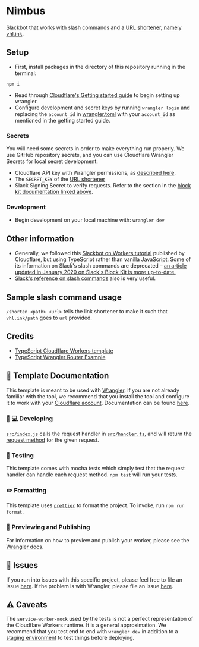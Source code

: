 # Nimbus

Slackbot that works with slash commands and a [URL shortener, namely vhl.ink](https://github.com/VandyHacks/vhl.ink).

## Setup

- First, install packages in the directory of this repository running in the terminal:

`npm i`

- Read through [Cloudflare's Getting started guide](https://developers.cloudflare.com/workers/learning/getting-started) to begin setting up wrangler.
- Configure development and secret keys by running `wrangler login` and replacing the `account_id` in [wrangler.toml](./wrangler.toml) with your `account_id` as mentioned in the getting started guide.

### Secrets

You will need some secrets in order to make everything run properly. We use GitHub repository secrets, and you can use Cloudflare Wrangler Secrets for local secret development.

- Cloudflare API key with Wrangler permissions, as [described here](https://support.cloudflare.com/hc/en-us/articles/200167836-Managing-API-Tokens-and-Keys).
- The `SECRET_KEY` of the [URL shortener](https://github.com/VandyHacks/vhl.ink)
- Slack Signing Secret to verify requests. Refer to the section in the [block kit documentation linked above](https://api.slack.com/tutorials/slash-block-kit).

### Development

- Begin development on your local machine with:
  `wrangler dev`

## Other information

- Generally, we followed this [Slackbot on Workers tutorial](https://developers.cloudflare.com/workers/tutorials/build-a-slackbot) published by Cloudflare, but using TypeScript rather than vanilla JavaScript. Some of its information on Slack's slash commands are deprecated – [an article updated in January 2020 on Slack's Block Kit is more up-to-date.](https://api.slack.com/tutorials/slash-block-kit)
- [Slack's reference on slash commands](https://api.slack.com/interactivity/slash-commands) also is very useful.

## Sample slash command usage

`/shorten <path> <url>` tells the link shortener to make it such that `vhl.ink/path` goes to `url` provided.

## Credits

- [TypeScript Cloudflare Workers template](https://github.com/cloudflare/worker-typescript-template)
- [TypeScript Wrangler Router Example](https://github.com/13rac1/cloudflare-ts-worker-template-router)

## 🔋 Template Documentation

This template is meant to be used with [Wrangler](https://github.com/cloudflare/wrangler). If you are not already familiar with the tool, we recommend that you install the tool and configure it to work with your [Cloudflare account](https://dash.cloudflare.com). Documentation can be found [here](https://developers.cloudflare.com/workers/tooling/wrangler/).

### 👩 💻 Developing

[`src/index.js`](./src/index.ts) calls the request handler in [`src/handler.ts`](./src/handler.ts), and will return the [request method](https://developer.mozilla.org/en-US/docs/Web/API/Request/method) for the given request.

### 🧪 Testing

This template comes with mocha tests which simply test that the request handler can handle each request method. `npm test` will run your tests.

### ✏️ Formatting

This template uses [`prettier`](https://prettier.io/) to format the project. To invoke, run `npm run format`.

### 👀 Previewing and Publishing

For information on how to preview and publish your worker, please see the [Wrangler docs](https://developers.cloudflare.com/workers/tooling/wrangler/commands/#publish).

## 🤢 Issues

If you run into issues with this specific project, please feel free to file an issue [here](https://github.com/cloudflare/workers-typescript-template/issues). If the problem is with Wrangler, please file an issue [here](https://github.com/cloudflare/wrangler/issues).

## ⚠️ Caveats

The `service-worker-mock` used by the tests is not a perfect representation of the Cloudflare Workers runtime. It is a general approximation. We recommend that you test end to end with `wrangler dev` in addition to a [staging environment](https://developers.cloudflare.com/workers/tooling/wrangler/configuration/environments/) to test things before deploying.
